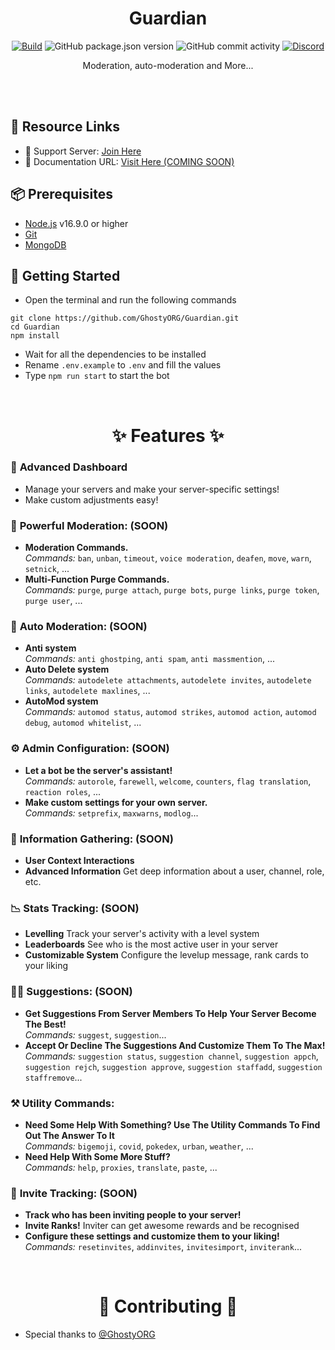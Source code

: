<h1 align="center">
  Guardian
  <br>
</h1>

<p align="center">
<a href="https://github.com/GhostyORG/Guardian/actions/workflows/build.yml"><img src="https://github.com/GhostyORG/Guardian/actions/workflows/built.yml/badge.svg" alt="Build"></a
<img src="https://img.shields.io/github/license/GhostyORG/Guardian?label=License" alt="GitHub">
<img src="https://img.shields.io/github/package-json/v/GhostyORG/Guardian?label=Version" alt="GitHub package.json version">
<img src="https://img.shields.io/github/commit-activity/w/GhostyORG/Guardian?label=Commit%20Activity" alt="GitHub commit activity">
<a href="https://discord.gg/d4FxAhcVBU"><img src="https://img.shields.io/discord/999653324787810365?label=Support+Chat" alt="Discord"></a>
</p>

<p align="center">Moderation, auto-moderation and More...</p>

<br>
<br>

## 🔗 Resource Links
- 🤝 Support Server: [Join Here](https://discord.gg/d4FxAhcVBU)
- 📂 Documentation URL: [Visit Here (COMING SOON)](https://google.com)

## 📦 Prerequisites

- [Node.js](https://nodejs.org/en/) v16.9.0 or higher
- [Git](https://git-scm.com/downloads)
- [MongoDB](https://www.mongodb.com)

## 🚀 Getting Started

- Open the terminal and run the following commands

```
git clone https://github.com/GhostyORG/Guardian.git
cd Guardian
npm install
```

- Wait for all the dependencies to be installed
- Rename `.env.example` to `.env` and fill the values
- Type `npm run start` to start the bot

<br>

<h1 align="center"> ✨ Features ✨ </h1>

### 📡 **Advanced Dashboard**

- Manage your servers and make your server-specific settings!
- Make custom adjustments easy!

### 🛑 **Powerful Moderation: (SOON)**

- **Moderation Commands.** <br /> _Commands:_ `ban`, `unban`, `timeout`, `voice moderation`, `deafen`, `move`, `warn`, `setnick`, ...
- **Multi-Function Purge Commands.** <br /> _Commands:_ `purge`, `purge attach`, `purge bots`, `purge links`, `purge token`, `purge user`, ...

### 🤖 **Auto Moderation: (SOON)**

- **Anti system** <br /> _Commands:_ `anti ghostping`, `anti spam`, `anti massmention`, ...
- **Auto Delete system** <br /> _Commands:_ `autodelete attachments`, `autodelete invites`, `autodelete links`, `autodelete maxlines`, ...
- **AutoMod system** <br /> _Commands:_ `automod status`, `automod strikes`, `automod action`, `automod debug`, `automod whitelist`, ...

### ⚙️ **Admin Configuration: (SOON)**

- **Let a bot be the server's assistant!** <br /> _Commands:_ `autorole`, `farewell`, `welcome`, `counters`, `flag translation`, `reaction roles`, ...
- **Make custom settings for your own server.** <br /> _Commands:_ `setprefix`, `maxwarns`, `modlog`...

### 💁 **Information Gathering: (SOON)**

- **User Context Interactions**
- **Advanced Information** Get deep information about a user, channel, role, etc.

### 📉 **Stats Tracking: (SOON)**

- **Levelling** Track your server's activity with a level system
- **Leaderboards** See who is the most active user in your server
- **Customizable System** Configure the levelup message, rank cards to your liking

### 🙋‍♂️ **Suggestions: (SOON)**

- **Get Suggestions From Server Members To Help Your Server Become The Best!** <br /> _Commands:_ `suggest`, `suggestion`...
- **Accept Or Decline The Suggestions And Customize Them To The Max!** <br /> _Commands:_ `suggestion status`, `suggestion channel`, `suggestion appch`, `suggestion rejch`, `suggestion approve`, `suggestion staffadd`, `suggestion staffremove`...

### ⚒️ **Utility Commands:**

- **Need Some Help With Something? Use The Utility Commands To Find Out The Answer To It** <br /> _Commands:_ `bigemoji`, `covid`, `pokedex`, `urban`, `weather`, ...
- **Need Help With Some More Stuff?** <br /> _Commands:_ `help`, `proxies`, `translate`, `paste`, ...

### 📨 **Invite Tracking: (SOON)**

- **Track who has been inviting people to your server!**
- **Invite Ranks!** Inviter can get awesome rewards and be recognised
- **Configure these settings and customize them to your liking!** <br /> _Commands:_ `resetinvites`, `addinvites`, `invitesimport`, `inviterank`...

<br>

<h1 align="center"> 🤝 Contributing 🤝 </h1>

- Special thanks to [@GhostyORG](https://github.com/GhostyORG)
